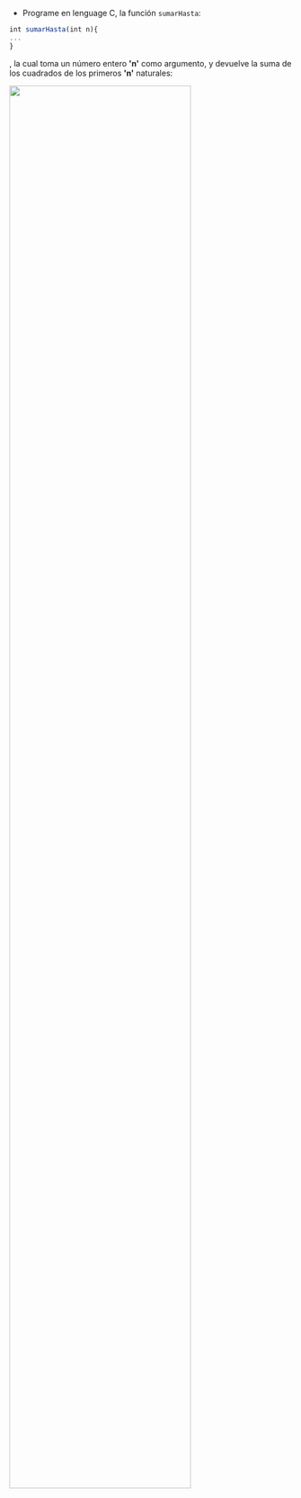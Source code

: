 * Programe en lenguage C, la función `sumarHasta`:

```javascript
int sumarHasta(int n){
...
}
```

, la cual toma un número entero **'n'** como argumento, y devuelve la suma de los cuadrados de los primeros **'n'** naturales:

<img src="https://i0.wp.com/lasmatematicas.eu/wp-content/uploads/2017/09/suma_cuadrados_naturales.jpg" alt="" width="80%">